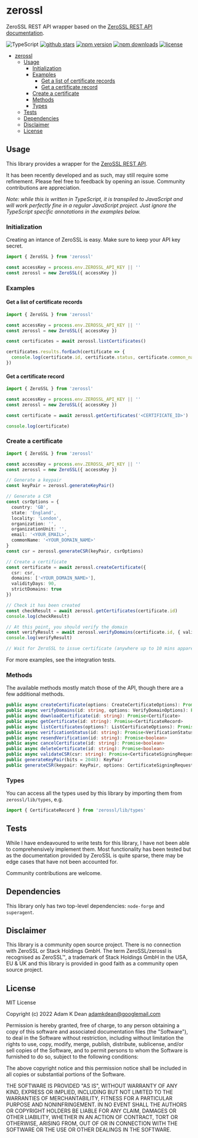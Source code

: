# zerossl

ZeroSSL REST API wrapper based on the [ZeroSSL REST API documentation](https://zerossl.com/documentation/api/).

![TypeScript](https://shields.io/badge/TypeScript-3178C6?logo=TypeScript&logoColor=FFF) [![github stars](https://img.shields.io/github/stars/adamkdean/zerossl)](https://github.com/adamkdean/zerossl) [![npm version](https://img.shields.io/npm/v/zerossl)](https://www.npmjs.com/package/zerossl) [![npm downloads](https://img.shields.io/npm/dt/zerossl)](https://www.npmjs.com/package/zerossl) [![license](https://img.shields.io/npm/l/zerossl)](LICENSE.md)

- [zerossl](#zerossl)
  - [Usage](#usage)
    - [Initialization](#initialization)
    - [Examples](#examples)
      - [Get a list of certificate records](#get-a-list-of-certificate-records)
      - [Get a certificate record](#get-a-certificate-record)
    - [Create a certificate](#create-a-certificate)
    - [Methods](#methods)
    - [Types](#types)
  - [Tests](#tests)
  - [Dependencies](#dependencies)
  - [Disclaimer](#disclaimer)
  - [License](#license)

## Usage

This library provides a wrapper for the [ZeroSSL REST API](https://zerossl.com/documentation/api).

It has been recently developed and as such, may still require some refinement. Please feel free
to feedback by opening an issue. Community contributions are appreciation.

*Note: while this is written in TypeScript, it is transpiled to JavaScript and will work
perfectly fine in a regular JavaScript project. Just ignore the TypeScript specific
annotations in the examples below.*

### Initialization

Creating an intance of ZeroSSL is easy. Make sure to keep your API key secret.

```typescript
import { ZeroSSL } from 'zerossl'

const accessKey = process.env.ZEROSSL_API_KEY || ''
const zerossl = new ZeroSSL({ accessKey })
```

### Examples

#### Get a list of certificate records

```typescript
import { ZeroSSL } from 'zerossl'

const accessKey = process.env.ZEROSSL_API_KEY || ''
const zerossl = new ZeroSSL({ accessKey })

const certificates = await zerossl.listCertificates()

certificates.results.forEach(certificate => {
  console.log(certificate.id, certificate.status, certificate.common_name)
})
```

#### Get a certificate record

```typescript
import { ZeroSSL } from 'zerossl'

const accessKey = process.env.ZEROSSL_API_KEY || ''
const zerossl = new ZeroSSL({ accessKey })

const certificate = await zerossl.getCertificates('<CERTIFICATE_ID>')

console.log(certificate)
```

### Create a certificate

```typescript
import { ZeroSSL } from 'zerossl'

const accessKey = process.env.ZEROSSL_API_KEY || ''
const zerossl = new ZeroSSL({ accessKey })

// Generate a keypair
const keyPair = zerossl.generateKeyPair()

// Generate a CSR
const csrOptions = {
  country: 'GB',
  state: 'England',
  locality: 'London',
  organization: '',
  organizationUnit: '',
  email: '<YOUR_EMAIL>',
  commonName: '<YOUR_DOMAIN_NAME>'
}
const csr = zerossl.generateCSR(keyPair, csrOptions)

// Create a certificate
const certificate = await zerossl.createCertificate({
  csr: csr,
  domains: ['<YOUR_DOMAIN_NAME>'],
  validityDays: 90,
  strictDomains: true
})

// Check it has been created
const checkResult = await zerossl.getCertificates(certificate.id)
console.log(checkResult)

// At this point, you should verify the domain
const verifyResult = await zerossl.verifyDomains(certificate.id, { validation_method: 'HTTP_CSR_HASH' })
console.log(verifyResult)

// Wait for ZeroSSL to issue certificate (anywhere up to 10 mins apparently)
```

For more examples, see the integration tests.

### Methods

The available methods mostly match those of the API, though there are a few additional methods.

```typescript
public async createCertificate(options: CreateCertificateOptions): Promise<CertificateRecord>
public async verifyDomains(id: string, options: VerifyDomainOptions): Promise<CertificateRecord>
public async downloadCertificate(id: string): Promise<Certificate>
public async getCertificate(id: string): Promise<CertificateRecord>
public async listCertificates(options?: ListCertificateOptions): Promise<CertificateList>
public async verificationStatus(id: string): Promise<VerificationStatus>
public async resendVerification(id: string): Promise<boolean>
public async cancelCertificate(id: string): Promise<boolean>
public async deleteCertificate(id: string): Promise<boolean>
public async validateCSR(csr: string): Promise<CertificateSigningRequestValidationResult>
public generateKeyPair(bits = 2048): KeyPair
public generateCSR(keypair: KeyPair, options: CertificateSigningRequestOptions): string
```

### Types

You can access all the types used by this library by importing them from `zerossl/lib/types`, e.g.

```typescript
import { CertificateRecord } from 'zerossl/lib/types'
```

## Tests

While I have endeavoured to write tests for this library, I have not
been able to comprehensively implement them. Most functionality has
been tested but as the documentation provided by ZeroSSL is quite
sparse, there may be edge cases that have not been accounted for.

Community contributions are welcome.

## Dependencies

This library only has two top-level dependencies: `node-forge` and `superagent`.

## Disclaimer

This library is a community open source project. There is no connection
with ZeroSSL or Stack Holdings GmbH. The term ZeroSSL/zerossl is recognised
as ZeroSSL™, a trademark of Stack Holdings GmbH in the USA, EU & UK and
this library is provided in good faith as a community open source project.

## License

MIT License

Copyright (c) 2022 Adam K Dean <adamkdean@googlemail.com>

Permission is hereby granted, free of charge, to any person obtaining a copy
of this software and associated documentation files (the "Software"), to deal
in the Software without restriction, including without limitation the rights
to use, copy, modify, merge, publish, distribute, sublicense, and/or sell
copies of the Software, and to permit persons to whom the Software is
furnished to do so, subject to the following conditions:

The above copyright notice and this permission notice shall be included in all
copies or substantial portions of the Software.

THE SOFTWARE IS PROVIDED "AS IS", WITHOUT WARRANTY OF ANY KIND, EXPRESS OR
IMPLIED, INCLUDING BUT NOT LIMITED TO THE WARRANTIES OF MERCHANTABILITY,
FITNESS FOR A PARTICULAR PURPOSE AND NONINFRINGEMENT. IN NO EVENT SHALL THE
AUTHORS OR COPYRIGHT HOLDERS BE LIABLE FOR ANY CLAIM, DAMAGES OR OTHER
LIABILITY, WHETHER IN AN ACTION OF CONTRACT, TORT OR OTHERWISE, ARISING FROM,
OUT OF OR IN CONNECTION WITH THE SOFTWARE OR THE USE OR OTHER DEALINGS IN THE
SOFTWARE.